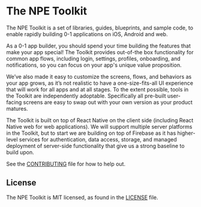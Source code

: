 # The NPE Toolkit

The NPE Toolkit is a set of libraries, guides, blueprints, and sample code, to enable rapidly building 0-1 applications on iOS, Android and web.

As a 0-1 app builder, you should spend your time building the features that make your app special! The Toolkit provides out-of-the box functionality for common app flows, including login, settings, profiles, onboarding, and notifications, so you can focus on your app's unique value proposition.

We’ve also made it easy to customize the screens, flows, and behaviors as your app grows, as it’s not realistic to have a one-size-fits-all UI experience that will work for all apps and at all stages. To the extent possible, tools in the Toolkit are independently adoptable. Specifically all pre-built user-facing screens are easy to swap out with your own version as your product matures.

The Toolkit is built on top of React Native on the client side (including React Native web for web applications). We will support multiple server platforms in the Toolkit, but to start we are building on top of Firebase as it has higher-level services for authentication, data access, storage, and managed deployment of server-side functionality that give us a strong baseline to build upon.

See the [CONTRIBUTING](CONTRIBUTING.md) file for how to help out.

## License
The NPE Toolkit is MIT licensed, as found in the [LICENSE](LICENSE) file.

